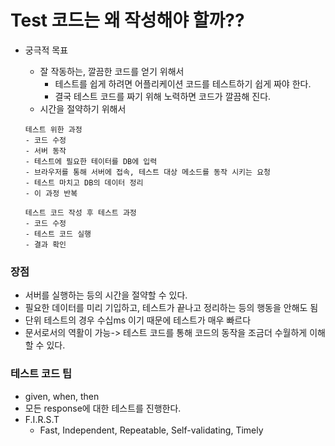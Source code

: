 # Test 코드는 왜 작성해야 할까??

- 궁극적 목표

  - 잘 작동하는, 깔끔한 코드를 얻기 위해서
    - 테스트를 쉽게 하려면 어플리케이션 코드를 테스트하기 쉽게 짜야 한다.
    - 결국 테스트 코드를 짜기 위해 노력하면 코드가 깔끔해 진다.
  - 시간을 절약하기 위해서

  ```
  테스트 위한 과정
  - 코드 수정
  - 서버 동작
  - 테스트에 필요한 테이터를 DB에 입력
  - 브라우저를 통해 서버에 접속, 테스트 대상 메소드를 동작 시키는 요청
  - 테스트 마치고 DB의 데이터 정리
  - 이 과정 반복
  ```

  ```
  테스트 코드 작성 후 테스트 과정
  - 코드 수정
  - 테스트 코드 실행
  - 결과 확인
  ```

### 장점

- 서버를 실행하는 등의 시간을 절약할 수 있다.
- 필요한 데이터를 미리 기입하고, 테스트가 끝나고 정리하는 등의 행동을 안해도 됨
- 단위 테스트의 경우 수십ms 이기 때문에 테스트가 매우 빠르다
- 문서로서의 역활이 가능-> 테스트 코드를 통해 코드의 동작을 조금더 수월하게 이해할 수 있다.

### 테스트 코드 팁

- given, when, then
- 모든 response에 대한 테스트를 진행한다.
- F.I.R.S.T
  - Fast, Independent, Repeatable, Self-validating, Timely
